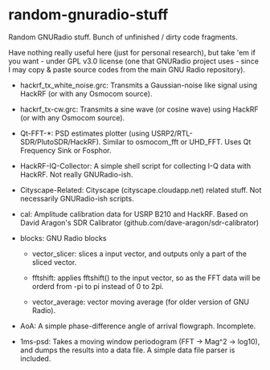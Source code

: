 # random-gnuradio-stuff
Random GNURadio stuff. Bunch of unfinished / dirty code fragments.

Have nothing really useful here (just for personal research), but take 'em if you want - under GPL v3.0 license (one that GNURadio project uses - since I may copy & paste source codes from the main GNU Radio repository).

* hackrf_tx_white_noise.grc: Transmits a Gaussian-noise like signal using HackRF (or with any Osmocom source).

* hackrf_tx-cw.grc: Transmits a sine wave (or cosine wave) using HackRF (or with any Osmocom source).

* Qt-FFT-*: PSD estimates plotter (using USRP2/RTL-SDR/PlutoSDR/HackRF). Similar to osmocom_fft or UHD_FFT. Uses Qt Frequency Sink or Fosphor.

* HackRF-IQ-Collector: A simple shell script for collecting I-Q data with HackRF. Not really GNURadio-ish.

* Cityscape-Related: Cityscape (cityscape.cloudapp.net) related stuff. Not necessarily GNURadio-ish scripts. 

* cal: Amplitude calibration data for USRP B210 and HackRF. Based on David Aragon's SDR Calibrator (github.com/dave-aragon/sdr-calibrator)

* blocks: GNU Radio blocks

	* vector_slicer: slices a input vector, and outputs only a part of the sliced vector.

	* fftshift: applies fftshift() to the input vector, so as the FFT data will be orderd from -pi to pi instead of 0 to 2pi.
	* vector_average: vector moving average (for older version of GNU Radio).

* AoA: A simple phase-difference angle of arrival flowgraph.  Incomplete.

* 1ms-psd: Takes a moving window periodogram (FFT -> Mag^2 -> log10), and dumps the results into a data file. A simple data file parser is included.
